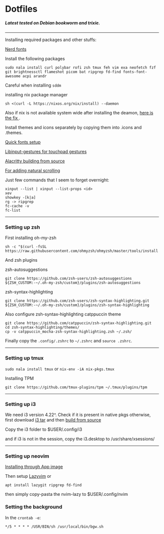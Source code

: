 # Dotfiles
##### Latest tested on Debian bookworm and trixie.
---

Installing required packages and other stuffs:

[Nerd fonts](https://www.nerdfonts.com/font-downloads)

Install the following packages
```
sudo nala install curl polybar rofi zsh tmux feh vim exa neofetch fzf git brightnessctl flameshot picom bat ripgrep fd-find fonts-font-awesome acpi arandr
```

Careful when installing `sddm`

installing nix package manager
```
sh <(curl -L https://nixos.org/nix/install) --daemon
```

Also if nix is not available system wide after installing the deamon, [ here is the fix ](https://stackoverflow.com/questions/54087291/nix-env-and-nix-build-not-found-after-installation-debian-buster).

Install themes and icons separately by copying them into .icons and .themes.

[Quick fonts setup](https://github.com/adi1090x/polybar-themes)

[Libinput-gestures for touchpad gestures](https://github.com/bulletmark/libinput-gestures)

[Alacritty building from source](https://github.com/alacritty/alacritty/blob/master/INSTALL.md)

[ For adding natural scrolling ](https://askubuntu.com/questions/1122513/how-to-add-natural-inverted-mouse-scrolling-in-i3-window-manager)

Just few commands that I seem to forget overnight:
```
xinput --list | xinput --list-props <id>
xev
showkey -[k|a]
rg -> ripgrep
fc-cache -v
fc-list
```

---
### Setting up zsh

First installing oh-my-zsh

```
sh -c "$(curl -fsSL https://raw.githubusercontent.com/ohmyzsh/ohmyzsh/master/tools/install.sh)"
```

And zsh plugins

zsh-autosuggestions

```
git clone https://github.com/zsh-users/zsh-autosuggestions ${ZSH_CUSTOM:-~/.oh-my-zsh/custom}/plugins/zsh-autosuggestions
```

zsh-syntax-highlighting

```
git clone https://github.com/zsh-users/zsh-syntax-highlighting.git ${ZSH_CUSTOM:-~/.oh-my-zsh/custom}/plugins/zsh-syntax-highlighting
```
Also configure zsh-syntax-highlighting catppuccin theme

```
git clone https://github.com/catppuccin/zsh-syntax-highlighting.git
cd zsh-syntax-highlighting/themes/
cp -v catppuccin_mocha-zsh-syntax-highlighting.zsh ~/.zsh/
```


Finally copy the `.config/.zshrc` to `~/.zshrc` and `source .zshrc`.

---
### Setting up tmux

`sudo nala install tmux` or `nix-env -iA nix-pkgs.tmux`

Installing TPM

`git clone https://github.com/tmux-plugins/tpm ~/.tmux/plugins/tpm`

---
### Setting up i3
We need i3 version 4.22^. Check if it is present in native pkgs otherwise,
first download [i3 tar](https://i3wm.org/downloads/) and then [build from source](https://github.com/budlabs/youtube/wiki/0003---build-i3-from-source)

Copy the i3 folder to $USER/.config/i3

and if i3 is not in the session, copy the i3.desktop to /usr/share/xsessions/

---
### Setting up neovim
[Installing through App image](https://github.com/neovim/neovim/wiki/Installing-Neovim#appimage-universal-linux-package)

Then setup [Lazyvim](https://www.lazyvim.org/) or 

```
apt install lazygit ripgrep fd-find
```


then simply copy-pasta the nvim-lazy to $USER/.config/nvim

### Setting the background

In the `crontab -e`:
```
*/5 * * * * /USR/BIN/sh /usr/local/bin/bgw.sh
```
